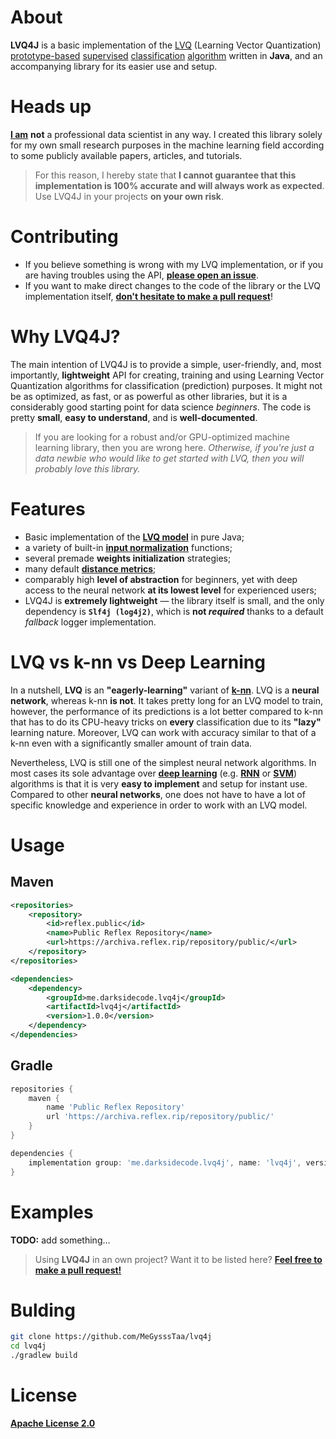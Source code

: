 # About
**LVQ4J** is a basic implementation of the [LVQ](https://en.wikipedia.org/wiki/Learning_vector_quantization) (Learning Vector Quantization) [prototype-based](https://en.wikipedia.org/wiki/Prototype) [supervised](https://en.wikipedia.org/wiki/Supervised_learning) [classification](https://en.wikipedia.org/wiki/Statistical_classification) [algorithm](https://en.wikipedia.org/wiki/Algorithm) written in **Java**, and an accompanying library for its easier use and setup.


# Heads up
**[I am](https://github.com/MeGysssTaa)** **not** a professional data scientist in any way. I created this library solely for my own small research purposes in the machine learning field according to some publicly available papers, articles, and tutorials.


> For this reason, I hereby state that **I cannot guarantee that this implementation is 100% accurate and will always work as expected**. Use LVQ4J in your projects **on your own risk**. 


# Contributing
* If you believe something is wrong with my LVQ implementation, or if you are having troubles using the API, **[please open an issue](https://github.com/MeGysssTaa/lvq4j/issues)**.
* If you want to make direct changes to the code of the library or the LVQ implementation itself, **[don't hesitate to make a pull request](https://github.com/MeGysssTaa/lvq4j/pulls)**!


# Why LVQ4J?
The main intention of LVQ4J is to provide a simple, user-friendly, and, most importantly, **lightweight** API for creating, training and using Learning Vector Quantization algorithms for classification (prediction) purposes. It might not be as optimized, as fast, or as powerful as other libraries, but it is a considerably good starting point for data science *beginners*. The code is pretty **small**, **easy to understand**, and is **well-documented**.
> If you are looking for a robust and/or GPU-optimized machine learning library, then you are wrong here. *Otherwise, if you're just a data newbie who would like to get started with LVQ, then you will probably love this library.*


# Features
* Basic implementation of the **[LVQ model](https://en.wikipedia.org/wiki/Learning_vector_quantization)** in pure Java;
* a variety of built-in **[input normalization](https://en.wikipedia.org/wiki/Normalization_(statistics))** functions;
* several premade **weights initialization** strategies;
* many default **[distance metrics](https://en.wikipedia.org/wiki/Metric_(mathematics))**;
* comparably high **level of abstraction** for beginners, yet with deep access to the neural network **at its lowest level** for experienced users;
* LVQ4J is **extremely lightweight** — the library itself is small, and the only dependency is **`Slf4j (log4j2)`**, which is **not _required_** thanks to a default *fallback* logger implementation.


# LVQ vs k-nn vs Deep Learning
In a nutshell, **LVQ** is an **"eagerly-learning"** variant of **[k-nn](https://en.wikipedia.org/wiki/K-nearest_neighbors_algorithm)**. LVQ is a **neural network**, whereas k-nn **is not**. It takes pretty long for an LVQ model to train, however, the performance of its predictions is a lot better compared to k-nn that has to do its CPU-heavy tricks on **every** classification due to its **"lazy"** learning nature. Moreover, LVQ can work with accuracy similar to that of a k-nn even with a significantly smaller amount of train data.


Nevertheless, LVQ is still one of the simplest neural network algorithms. In most cases its sole advantage over **[deep learning](https://en.wikipedia.org/wiki/Deep_learning)** (e.g. **[RNN](https://en.wikipedia.org/wiki/Recurrent_neural_network)** or **[SVM](https://en.wikipedia.org/wiki/Support_vector_machine)**) algorithms is that it is very **easy to implement** and setup for instant use. Compared to other **neural networks**, one does not have to have a lot of specific knowledge and experience in order to work with an LVQ model.


# Usage
## Maven
```xml
<repositories>
    <repository>
        <id>reflex.public</id>
        <name>Public Reflex Repository</name>
        <url>https://archiva.reflex.rip/repository/public/</url>
    </repository>
</repositories>

<dependencies>
    <dependency>
        <groupId>me.darksidecode.lvq4j</groupId>
        <artifactId>lvq4j</artifactId>
        <version>1.0.0</version>
    </dependency>
</dependencies>
```


## Gradle
```groovy
repositories {
    maven {
        name 'Public Reflex Repository'
        url 'https://archiva.reflex.rip/repository/public/'
    }
}

dependencies {
    implementation group: 'me.darksidecode.lvq4j', name: 'lvq4j', version: '1.0.0'
}
```


# Examples
**TODO:** add something...

> Using **LVQ4J** in an own project? Want it to be listed here? **[Feel free to make a pull request!](https://github.com/MeGysssTaa/lvq4j/pulls)**


# Bulding
```bash
git clone https://github.com/MeGysssTaa/lvq4j
cd lvq4j
./gradlew build
```


# License
**[Apache License 2.0](https://github.com/MeGysssTaa/lvq4j/blob/master/LICENSE)**
